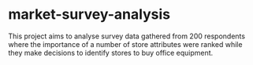 # market-survey-analysis
This project aims to analyse survey data gathered from 200 respondents where the importance of a number of store attributes were ranked while they make decisions to identify stores to buy office equipment. 
